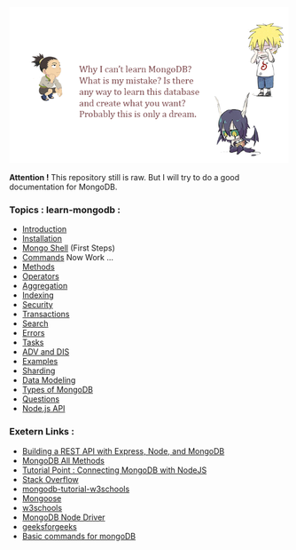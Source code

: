 ![image](public/img/drawing.png)

**Attention !** This repository still is raw. But I will try to do a good documentation for MongoDB.

### Topics : learn-mongodb :
* [Introduction](docs/INTRO.md)
* [Installation](docs/INSTALL.md) 
* [Mongo Shell](docs/MONGO.md) (First Steps)
* [Commands](docs/COMMANDS.md) Now Work ...
* [Methods](docs/METHODS.md)
* [Operators](docs/OPERATORS.md)
* [Aggregation](docs/AGGREGATION.md)
* [Indexing](docs/INDEXING.md)
* [Security](#)
* [Transactions](#)
* [Search](#)
* [Errors](docs//ERORRS.md)
* [Tasks](docs/TASKS.md)
* [ADV and DIS](docs/ADV&&DIS.md)
* [Examples](docs/EXAMPLES.md)
* [Sharding](docs/SHARDING.md)
* [Data Modeling](docs/DATA_MODELING.md)
* [Types of MongoDB](docs/TYPES_DB.md)
* [Questions](docs/QUESTIONS.md)
* [Node.js API](docs/NODE_API.md)

### Exetern Links :
* [Building a REST API with Express, Node, and MongoDB](https://www.mongodb.com/languages/express-mongodb-rest-api-tutorial#the-project-architecture)
* [MongoDB All Methods](https://www.mongodb.com/docs/v4.2/reference/method/db.collection.update/#db.collection.update)
* [Tutorial Point : Connecting MongoDB with NodeJS](https://www.tutorialspoint.com/connecting-mongodb-with-nodejs)
* [Stack Overflow](https://stackoverflow.com/tags/mongodb/info)
* [mongodb-tutorial-w3schools](https://www.w3schools.blog/mongodb-tutorial)
* [Mongoose](https://mongoosejs.com/)
* [w3schools](https://www.w3schools.com/nodejs/nodejs_mongodb_create_db.asp)
* [MongoDB Node Driver](https://docs.mongodb.com/drivers/node/current/)
* [geeksforgeeks](https://www.geeksforgeeks.org/native-mongodb-driver-for-node-js/)
* [Basic commands for mongoDB](https://blog.e-zest.com/basic-commands-for-mongodb)

